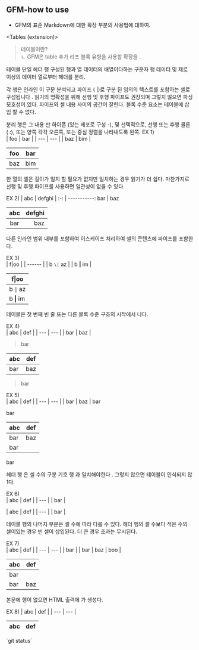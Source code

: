 ## GFM-how to use
- GFM의 표준 Markdown에 대한 확장 부분의 사용법에 대하여.

<Tables (extension)>
>테이블이란?  
>ㄴ
GFM은 table 추가 리프 블록 유형을 사용할 확장을 .

테이블 단일 헤더 행 구성된 행과 열 데이터의 배열이다하는 구분자 행 데이터 및 제로 이상의 데이터 열로부터 헤더를 분리.

각 행은 인라인 이 구문 분석되고 파이프 ( |)로 구분 된 임의의 텍스트를 포함하는 셀로 구성됩니다 . 읽기의 명확성을 위해 선행 및 후행 파이프도 권장되며 그렇지 않으면 파싱 모호성이 있다. 파이프와 셀 내용 사이의 공간이 잘린다. 블록 수준 요소는 테이블에 삽입 할 수 없다.

분리 행은 그 내용 만 하이픈 (있는 세포로 구성 -), 및 선택적으로, 선행 또는 후행 콜론 ( :), 또는 양쪽 각각 오른쪽, 또는 중심 정렬을 나타내도록 왼쪽.
EX 1)  
| foo | bar |
| --- | --- |
| baz | bim |
 
<table>
<thead>
<tr>
<th>foo</th>
<th>bar</th>
</tr>
</thead>
<tbody>
<tr>
<td>baz</td>
<td>bim</td>
</tr>
</tbody>
</table>
한 열의 셀은 길이가 일치 할 필요가 없지만 일치하는 경우 읽기가 더 쉽다. 마찬가지로 선행 및 후행 파이프를 사용하면 일관성이 없을 수 있다.

EX 2)
| abc | defghi |
:-: | -----------:
bar | baz
 
<table>
<thead>
<tr>
<th align="center">abc</th>
<th align="right">defghi</th>
</tr>
</thead>
<tbody>
<tr>
<td align="center">bar</td>
<td align="right">baz</td>
</tr>
</tbody>
</table>
다른 인라인 범위 내부를 포함하여 이스케이프 처리하여 셀의 콘텐츠에 파이프를 포함한다.

EX 3)  
| f\|oo  |
| ------ |
| b `\|` az |
| b **\|** im |
 
<table>
<thead>
<tr>
<th>f|oo</th>
</tr>
</thead>
<tbody>
<tr>
<td>b <code>|</code> az</td>
</tr>
<tr>
<td>b <strong>|</strong> im</td>
</tr>
</tbody>
</table>
테이블은 첫 번째 빈 줄 또는 다른 블록 수준 구조의 시작에서 나다.

EX 4)  
| abc | def |
| --- | --- |
| bar | baz |
> bar
 
<table>
<thead>
<tr>
<th>abc</th>
<th>def</th>
</tr>
</thead>
<tbody>
<tr>
<td>bar</td>
<td>baz</td>
</tr>
</tbody>
</table>
<blockquote>
<p>bar</p>
</blockquote>


EX 5)  
| abc | def |
| --- | --- |
| bar | baz |
bar

bar
 
<table>
<thead>
<tr>
<th>abc</th>
<th>def</th>
</tr>
</thead>
<tbody>
<tr>
<td>bar</td>
<td>baz</td>
</tr>
<tr>
<td>bar</td>
<td></td>
</tr>
</tbody>
</table>
<p>bar</p>
헤더 행 은 셀 수의 구분 기호 행 과 일치해야한다 . 그렇지 않으면 테이블이 인식되지 않1다.

EX 6)  
| abc | def |
| --- |
| bar |
 
<p>| abc | def |
| --- |
| bar |</p>
테이블 행의 나머지 부분은 셀 수에 따라 다를 수 있다. 헤더 행의 셀 수보다 적은 수의 셀이있는 경우 빈 셀이 삽입된다. 더 큰 경우 초과는 무시된다.

EX 7)  
| abc | def |
| --- | --- |
| bar |
| bar | baz | boo |
 
<table>
<thead>
<tr>
<th>abc</th>
<th>def</th>
</tr>
</thead>
<tbody>
<tr>
<td>bar</td>
<td></td>
</tr>
<tr>
<td>bar</td>
<td>baz</td>
</tr>
</tbody>
</table>
본문에 행이 없으면 <tbody> HTML 출력에 가 생성다.

EX 8)
| abc | def |
| --- | --- |
 
<table>
<thead>
<tr>
<th>abc</th>
<th>def</th>
</tr>
</thead>
</table>
`git status`
